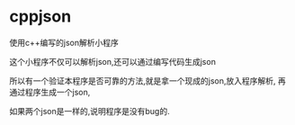 # cppjson
使用c++编写的json解析小程序

这个小程序不仅可以解析json,还可以通过编写代码生成json

所以有一个验证本程序是否可靠的方法,就是拿一个现成的json,放入程序解析, 再通过程序生成一个json,

如果两个json是一样的,说明程序是没有bug的.
